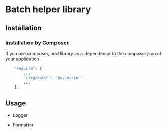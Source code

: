 Batch helper library
======================

## Installation

### Installation by Composer

If you use composer, add library as a dependency to the composer.json of your application

```php
    "require": {
        ...
        "itkg/batch": "dev-master"
        ...
    },

```
## Usage

* Logger

* Formatter
